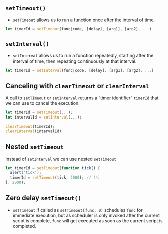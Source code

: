 ## `setTimeout()`
- `setTimeout` allows us to run a function once after the interval of time.
```javascript
let timerId = setTimeout(func|code, [delay], [arg1], [arg2], ...)
```

## `setInterval()`
- `setInterval` allows us to run a function repeatedly, starting after the interval of time, then repeating continuously at that interval.
```javascript
let timerId = setInterval(func|code, [delay], [arg1], [arg2], ...)
```
## Canceling with `clearTimeout` or `clearInterval`

A call to `setTimeout` or `setInterval` returns a “timer identifier” `timerId` that we can use to cancel the execution.
```javascript
let timerId = setTimeout(...);
let intervalId = setInterval(...);

clearTimeout(timerId);
clearInterval(intervalId)
```

## Nested `setTimeout`
Instead of `setInterval` we can use nested `setTimeout`
```javascript
let timerId = setTimeout(function tick() {
  alert('tick');
  timerId = setTimeout(tick, 2000); // (*)
}, 2000);
```

## Zero delay `setTimeout()`
- `setTimeout` if called as `setTimeout(func, 0)` schedules `func` for immediate execution, but as scheduler is only invoked after the current script is complete, `func` will get executed as soon as the current script is completed.
